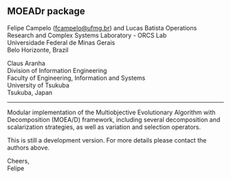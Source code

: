 ## MOEADr package
Felipe Campelo ([fcampelo@ufmg.br](mailto:fcampelo@ufmg.br)) and Lucas Batista
Operations Research and Complex Systems Laboratory - ORCS Lab  
Universidade Federal de Minas Gerais  
Belo Horizonte, Brazil

  
Claus Aranha  
Division of Information Engineering  
Faculty of Engineering, Information and Systems  
University of Tsukuba  
Tsukuba, Japan
***

Modular implementation of the Multiobjective Evolutionary Algorithm with Decomposition (MOEA/D) framework, including several decomposition and scalarization strategies, as well as variation and selection operators.

This is still a development version. For more details please contact the authors above.

Cheers,  
Felipe
